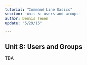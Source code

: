 ```yaml
---
tutorial: "Command Line Basics"
section: "Unit 8: Users and Groups"
author: Dennis Tenen
update: "5/29/15"

---
```


## Unit 8: Users and Groups

TBA

